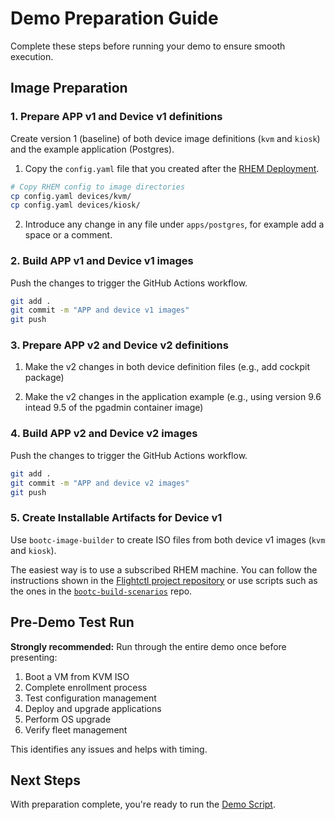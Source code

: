 # Demo Preparation Guide

Complete these steps before running your demo to ensure smooth execution.

## Image Preparation

### 1. Prepare APP v1 and Device v1 definitions

Create version 1 (baseline) of both device image definitions (`kvm` and `kiosk`) and the example application (Postgres).

1. Copy the `config.yaml` file that you created after the [RHEM Deployment](02-rhem-deployment.md).

```bash
# Copy RHEM config to image directories
cp config.yaml devices/kvm/
cp config.yaml devices/kiosk/
```

2. Introduce any change in any file under `apps/postgres`, for example add a space or a comment.



### 2. Build APP v1 and Device v1 images

Push the changes to trigger the GitHub Actions workflow.

```bash
git add .
git commit -m "APP and device v1 images"
git push
```


### 3. Prepare APP v2 and Device v2 definitions

1. Make the v2 changes in both device definition files (e.g., add cockpit package)

2. Make the v2 changes in the application example (e.g., using version 9.6 intead 9.5 of the pgadmin container image)



### 4. Build APP v2 and Device v2 images

Push the changes to trigger the GitHub Actions workflow.

```bash
git add .
git commit -m "APP and device v2 images"
git push
```



### 5. Create Installable Artifacts for Device v1

Use `bootc-image-builder` to create ISO files from both device v1 images (`kvm` and `kiosk`).

The easiest way is to use a subscribed RHEM machine. You can follow the instructions shown in the [Flightctl project repository](https://github.com/flightctl/flightctl/blob/main/docs/user/getting-started.md#provisioning-a-device-with-a-bootable-container-image) or use scripts such as the ones in the [`bootc-build-scenarios`](https://github.com/luisarizmendi/bootc-build-scenarios) repo.




## Pre-Demo Test Run

**Strongly recommended:** Run through the entire demo once before presenting:

1. Boot a VM from KVM ISO
2. Complete enrollment process
3. Test configuration management  
4. Deploy and upgrade applications
5. Perform OS upgrade
6. Verify fleet management

This identifies any issues and helps with timing.


## Next Steps

With preparation complete, you're ready to run the [Demo Script](04-demo-script.md).